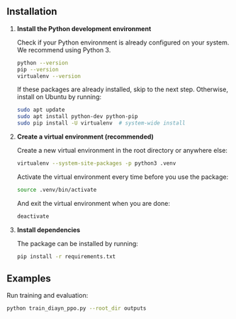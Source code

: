## Installation

1. **Install the Python development environment** 

	Check if your Python environment is already configured on your system. 
	We recommend using Python 3.
	```bash
	python --version
	pip --version
	virtualenv --version
	```

	If these packages are already installed, skip to the next step.
	Otherwise, install on Ubuntu by running:
	```bash
	sudo apt update
	sudo apt install python-dev python-pip
	sudo pip install -U virtualenv  # system-wide install
	```

2. **Create a virtual environment (recommended)** 

	Create a new virtual environment in the root directory or anywhere else:
	```bash
	virtualenv --system-site-packages -p python3 .venv
	```

	Activate the virtual environment every time before you use the package:
	```bash
	source .venv/bin/activate
	```

	And exit the virtual environment when you are done:
	```bash
	deactivate
	```

3. **Install dependencies** 

	The package can be installed by running:
	  ```bash
	  pip install -r requirements.txt
	  ```

## Examples

Run training and evaluation:
```bash
python train_diayn_ppo.py --root_dir outputs
```
